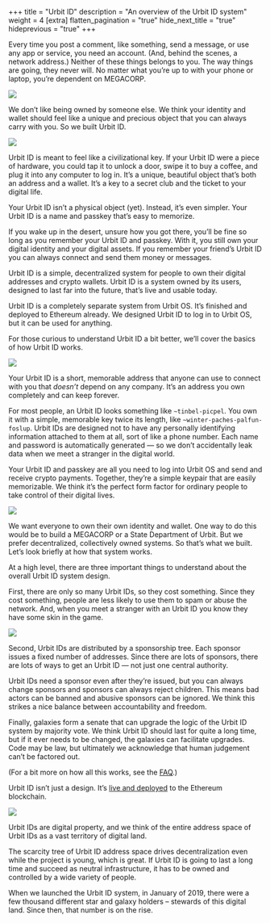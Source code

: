 +++
title = "Urbit ID"
description = "An overview of the Urbit ID system"
weight = 4
[extra]
flatten_pagination = "true"
hide_next_title = "true"
hideprevious = "true"
+++

Every time you post a comment, like something, send a message, or use any app or service, you need an account. (And, behind the scenes, a network address.) Neither of these things belongs to you. The way things are going, they never will. No matter what you’re up to with your phone or laptop, you’re dependent on MEGACORP.

<img class="b—black ba mv5" src="https://media.urbit.org/site/understanding-urbit/urbit-id/urbit-id-megacorp.svg">

We don’t like being owned by someone else. We think your identity and wallet should feel like a unique and precious object that you can always carry with you. So we built Urbit ID.

<img class="b—black ba mv5" src="https://media.urbit.org/site/understanding-urbit/urbit-id/urbit-id-cards%402x.png">

Urbit ID is meant to feel like a civilizational key. If your Urbit ID were a piece of hardware, you could tap it to unlock a door, swipe it to buy a coffee, and plug it into any computer to log in. It’s a unique, beautiful object that’s both an address and a wallet. It’s a key to a secret club and the ticket to your digital life.

Your Urbit ID isn’t a physical object (yet). Instead, it’s even simpler. Your Urbit ID is a name and passkey that’s easy to memorize.

If you wake up in the desert, unsure how you got there, you’ll be fine so long as you remember your Urbit ID and passkey. With it, you still own your digital identity and your digital assets. If you remember your friend’s Urbit ID you can always connect and send them money or messages.

Urbit ID is a simple, decentralized system for people to own their digital addresses and crypto wallets. Urbit ID is a system owned by its users, designed to last far into the future, that’s live and usable today.

Urbit ID is a completely separate system from Urbit OS. It’s finished and deployed to Ethereum already. We designed Urbit ID to log in to Urbit OS, but it can be used for anything.

For those curious to understand Urbit ID a bit better, we’ll cover the basics of how Urbit ID works.

<img class="b—black ba mv5" src="https://media.urbit.org/site/understanding-urbit/urbit-id/urbit-id-paperwallet%402x.png">


Your Urbit ID is a short, memorable address that anyone can use to connect with you that *doesn’t* depend on any company. It’s an address you own completely and can keep forever.

For most people, an Urbit ID looks something like `~tinbel-picpel`. You own it with a simple, memorable key twice its length, like `~winter-paches-palfun-foslup`. Urbit IDs are designed not to have any personally identifying information attached to them at all, sort of like a phone number. Each name and password is automatically generated — so we don’t accidentally leak data when we meet a stranger in the digital world.

Your Urbit ID and passkey are all you need to log into Urbit OS and send and receive crypto payments. Together, they’re a simple keypair that are easily memorizable. We think it’s the perfect form factor for ordinary people to take control of their digital lives.

<img class="b—black ba mv5" src="https://media.urbit.org/site/understanding-urbit/urbit-id/urbit-id-address-space-2.svg">

We want everyone to own their own identity and wallet. One way to do this would be to build a MEGACORP or a State Department of Urbit. But we prefer decentralized, collectively owned systems. So that’s what we built. Let’s look briefly at how that system works.

At a high level, there are three important things to understand about the overall Urbit ID system design.

First, there are only so many Urbit IDs, so they cost something. Since they cost something, people are less likely to use them to spam or abuse the network. And, when you meet a stranger with an Urbit ID you know they have some skin in the game.

<img class="b—black ba mv5" src="https://media.urbit.org/site/understanding-urbit/urbit-id/urbit-id-address-space-1.svg">

<!-- <table class="w-100 w-80-xl m0a f5 pt4 mono">
<tr><td>2<sup>8</sup> </td><td> <code>256</code> <span class="fr">galaxies</span></td></tr>
<tr><td>2<sup>16</sup></td><td> <code>65,536</code> <span class="fr">stars</span></td></tr>
<tr><td>2<sup>32</sup></td><td> <code>4,294,967,296</code> <span class="fr">planets</span></td></tr>
<tr><td>2<sup>64</sup></td><td> <code>rly big number</code> <span class="fr">moons</span></td></tr>
</table>

<table class="w-100 w-80-xl m0a pt4 pb4 f5 mono">
<tr><td>1 galaxy</td><td><span class="fl"> =</span> <span class="fr"><code>2<sup>8</sup> (256)</code> stars</span></td></tr>
<tr><td>1 star</td><td><span class="fl"> =</span><span class="fr"><code>2<sup>16</sup> (65K)</code> planets</span></td></tr>
<tr><td>1 planet</td><td><span class="fl"> =</span><span class="fr"><code>2<sup>32</sup> (4B)</code> moons</span></td></tr>
</table> -->

Second, Urbit IDs are distributed by a sponsorship tree. Each sponsor issues a fixed number of addresses. Since there are lots of sponsors, there are lots of ways to get an Urbit ID — not just one central authority.

Urbit IDs need a sponsor even after they’re issued, but you can always change sponsors and sponsors can always reject children. This means bad actors can be banned and abusive sponsors can be ignored. We think this strikes a nice balance between accountability and freedom.

Finally, galaxies form a senate that can upgrade the logic of the Urbit ID system by majority vote. We think Urbit ID should last for quite a long time, but if it ever needs to be changed, the galaxies can facilitate upgrades. Code may be law, but ultimately we acknowledge that human judgement can’t be factored out.

(For a bit more on how all this works, see the [FAQ](@/faq.md).)

Urbit ID isn’t just a design. It’s [live and deployed](https://azimuth.network) to the Ethereum blockchain.

<img class="b—black ba mv5" src="https://media.urbit.org/site/understanding-urbit/urbit-id/urbit-id-sigils%402x.png">

Urbit IDs are digital property, and we think of the entire address space of Urbit IDs as a vast territory of digital land.

The scarcity tree of Urbit ID address space drives decentralization even while the project is young, which is great. If Urbit ID is going to last a long time and succeed as neutral infrastructure, it has to be owned and controlled by a wide variety of people.

When we launched the Urbit ID system, in January of 2019, there were a few thousand different star and galaxy holders – stewards of this digital land. Since then, that number is on the rise. 
